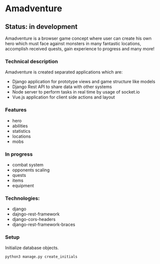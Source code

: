 # Amadventure
## Status: in development

Amadventure is a browser game concept where user can create his own hero which must face against monsters in many fantastic locations, accomplish
received quests, gain experience to progress and many more!

### Technical description
Amadventure is created separated applications which are:
- Django application for prototype views and game     structure like models
- Django Rest API to share data with other            systems
- Node server to perform tasks in real time by        usage of socket.io
- Vue.js application for client side actions and      layout

### Features 
- hero
- abilities
- statistics
- locations
- mobs

### In progress
- combat system
- opponents scaling
- quests
- items
- equipment

### Technologies:
- django
- dajngo-rest-framework
- django-cors-headers
- django-rest-framework-braces


### Setup
Initialize database objects.
```
python3 manage.py create_initials
```
